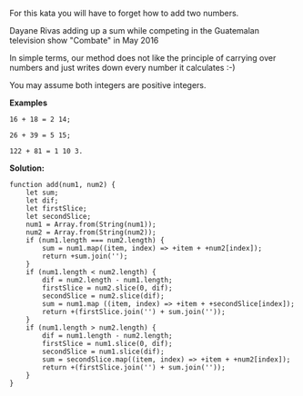 For this kata you will have to forget how to add two numbers.

Dayane Rivas adding up a sum while competing in the Guatemalan television show "Combate" in May 2016

In simple terms, our method does not like the principle of carrying over numbers and just writes down every number it calculates :-)

You may assume both integers are positive integers.

**Examples**
```
16 + 18 = 2 14;  
  
26 + 39 = 5 15;  
  
122 + 81 = 1 10 3.  
```
**Solution:**
```
function add(num1, num2) {
    let sum;
    let dif;
    let firstSlice;
    let secondSlice;
    num1 = Array.from(String(num1)); 
    num2 = Array.from(String(num2)); 
    if (num1.length === num2.length) {
        sum = num1.map((item, index) => +item + +num2[index]);
        return +sum.join('');
    }
    if (num1.length < num2.length) {
        dif = num2.length - num1.length;
        firstSlice = num2.slice(0, dif); 
        secondSlice = num2.slice(dif);
        sum = num1.map ((item, index) => +item + +secondSlice[index]); 
        return +(firstSlice.join('') + sum.join(''));
    }
    if (num1.length > num2.length) {
        dif = num1.length - num2.length;
        firstSlice = num1.slice(0, dif); 
        secondSlice = num1.slice(dif);
        sum = secondSlice.map((item, index) => +item + +num2[index]);
        return +(firstSlice.join('') + sum.join(''));
    }
}
```
​
 
​
